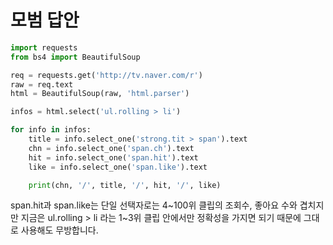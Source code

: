 # 모범 답안

```python
import requests
from bs4 import BeautifulSoup

req = requests.get('http://tv.naver.com/r')
raw = req.text
html = BeautifulSoup(raw, 'html.parser')

infos = html.select('ul.rolling > li')

for info in infos:
    title = info.select_one('strong.tit > span').text
    chn = info.select_one('span.ch').text
    hit = info.select_one('span.hit').text
    like = info.select_one('span.like').text

    print(chn, '/', title, '/', hit, '/', like)
```

span.hit과 span.like는 단일 선택자로는 4~100위 클립의 조회수, 좋아요 수와 겹치지만 지금은 ul.rolling &gt; li 라는 1~3위 클립 안에서만 정확성을 가지면 되기 때문에 그대로 사용해도 무방합니다.

